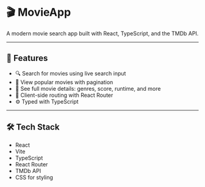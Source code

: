# 🎬 MovieApp

A modern movie search app built with React, TypeScript, and the TMDb API.

---

## 🚀 Features

- 🔍 Search for movies using live search input
- 📄 View popular movies with pagination
- 🎥 See full movie details: genres, score, runtime, and more
- 🧭 Client-side routing with React Router
- ⚙️ Typed with TypeScript

---

## 🛠️ Tech Stack

- React
- Vite
- TypeScript
- React Router
- TMDb API
- CSS for styling